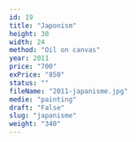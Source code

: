 ```yaml
---
id: 19
title: "Japonism"
height: 30
width: 24
method: "Oil on canvas"
year: 2011
price: "700"
exPrice: "850"
status: ""
fileName: "2011-japanisme.jpg"
medie: "painting"
draft: "False"
slug: "japanisme"
weight: "340"
---
```

